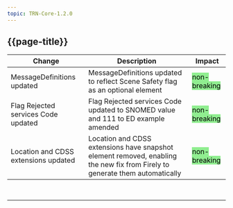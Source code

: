 ```yaml
---
topic: TRN-Core-1.2.0
---
```


<div class="bars-blg-expander">
<div class="bars-blg-expander-entry" id="v1.2.0">

## {{page-title}}

| Change                                   | Description                            | Impact                          | 
|------------------------------------------|----------------------------------------|---------------------------------|
|MessageDefinitions updated| MessageDefinitions updated to reflect Scene Safety flag as an optional element | <mark style="background-color: LightGreen">non-breaking</mark>   |
|Flag Rejected services Code updated|Flag Rejected services Code updated to SNOMED value and 111 to ED example amended | <mark style="background-color: LightGreen">non-breaking</mark>   |
|Location and CDSS extensions updated|Location and CDSS extensions have snapshot element removed, enabling the new fix from Firely to generate them automatically | <mark style="background-color: LightGreen">non-breaking</mark>   |

</div>
</div>
<br>
<hr>